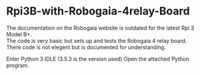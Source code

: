 # Rpi3B-with-Robogaia-4relay-Board
The documentation on the Robogaia website is outdated for the latest Rpi 3 Model B+.  
The code is very basic but sets up and tests the Robogaia 4 relay board.
There code is not elegent but is documented for understanding.

Enter Python 3 IDLE (3.5.3 is the version used)
Open the attached Python program.


